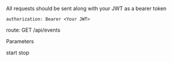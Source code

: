 All requests should be sent along with your JWT as a bearer token

`
authorization: Bearer <Your JWT>
`

route: GET /api/events

Parameters

start
stop
